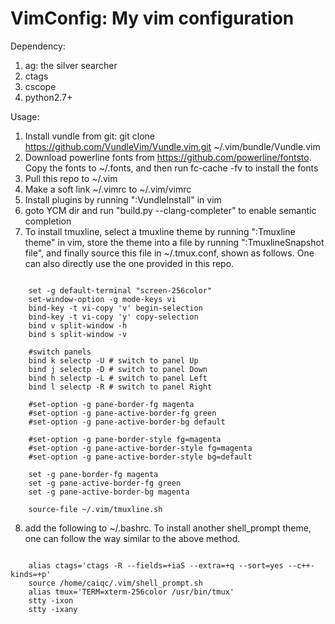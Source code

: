 # VimConfig: My vim configuration

Dependency:
  1. ag: the silver searcher 
  2. ctags
  3. cscope
  4. python2.7+


Usage:
  1. Install vundle from git: git clone https://github.com/VundleVim/Vundle.vim.git ~/.vim/bundle/Vundle.vim
  2. Download powerline fonts from https://github.com/powerline/fontsto. Copy the fonts to ~/.fonts, and then run fc-cache -fv to install the fonts
  3. Pull this repo to ~/.vim 
  4. Make a soft link ~/.vimrc to ~/.vim/vimrc 
  5. Install plugins by running ":VundleInstall" in vim
  6. goto YCM dir and run "build.py --clang-completer" to enable semantic completion
  7. To install tmuxline, select a tmuxline theme by running ":Tmuxline theme" in vim, store the theme into a file by running ":TmuxlineSnapshot file", and finally source this file in ~/.tmux.conf, shown as follows. One can also directly use the one provided in this repo.

<pre><code>
    set -g default-terminal "screen-256color"
    set-window-option -g mode-keys vi
    bind-key -t vi-copy 'v' begin-selection
    bind-key -t vi-copy 'y' copy-selection
    bind v split-window -h
    bind s split-window -v
    
    #switch panels
    bind k selectp -U # switch to panel Up
    bind j selectp -D # switch to panel Down 
    bind h selectp -L # switch to panel Left
    bind l selectp -R # switch to panel Right
    
    #set-option -g pane-border-fg magenta
    #set-option -g pane-active-border-fg green
    #set-option -g pane-active-border-bg default
    
    #set-option -g pane-border-style fg=magenta
    #set-option -g pane-active-border-style fg=magenta
    #set-option -g pane-active-border-style bg=default
    
    set -g pane-border-fg magenta
    set -g pane-active-border-fg green
    set -g pane-active-border-bg magenta

    source-file ~/.vim/tmuxline.sh
</code></pre>

  8. add the following to ~/.bashrc. To install another shell_prompt theme, one can follow the way similar to the above method.
<pre><code>
    alias ctags='ctags -R --fields=+iaS --extra=+q --sort=yes --c++-kinds=+p'
    source /home/caiqc/.vim/shell_prompt.sh
    alias tmux='TERM=xterm-256color /usr/bin/tmux'
    stty -ixon
    stty -ixany
</code></pre>
